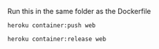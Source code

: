 Run this in the same folder as the Dockerfile

```
heroku container:push web
```

```
heroku container:release web
```